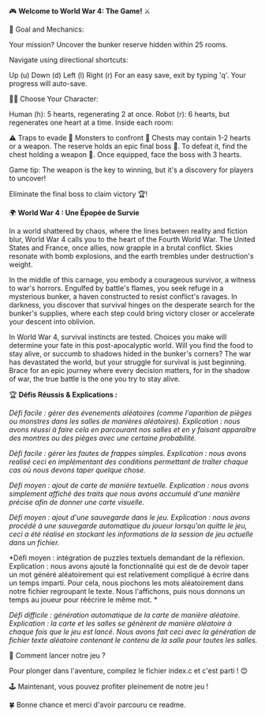 🎮 **Welcome to World War 4: The Game!** ⚔️

🎯 Goal and Mechanics:

Your mission? Uncover the bunker reserve hidden within 25 rooms.

Navigate using directional shortcuts:

Up (u)
Down (d)
Left (l)
Right (r)
For an easy save, exit by typing 'q'. Your progress will auto-save.

🧑‍🤖 Choose Your Character:

Human (h): 5 hearts, regenerating 2 at once.
Robot (r): 6 hearts, but regenerates one heart at a time.
Inside each room:

⚠️ Traps to evade
🦹 Monsters to confront
🎁 Chests may contain 1-2 hearts or a weapon.
The reserve holds an epic final boss 🐉. To defeat it, find the chest holding a weapon 🔫. Once equipped, face the boss with 3 hearts.

Game tip: The weapon is the key to winning, but it's a discovery for players to uncover!

Eliminate the final boss to claim victory 🏆!

🌍 **World War 4 : Une Épopée de Survie**

In a world shattered by chaos, where the lines between reality and fiction blur, World War 4 calls you to the heart of the Fourth World War. The United States and France, once allies, now grapple in a brutal conflict. Skies resonate with bomb explosions, and the earth trembles under destruction's weight.

In the middle of this carnage, you embody a courageous survivor, a witness to war's horrors. Engulfed by battle's flames, you seek refuge in a mysterious bunker, a haven constructed to resist conflict's ravages. In darkness, you discover that survival hinges on the desperate search for the bunker's supplies, where each step could bring victory closer or accelerate your descent into oblivion.

In World War 4, survival instincts are tested. Choices you make will determine your fate in this post-apocalyptic world. Will you find the food to stay alive, or succumb to shadows hided in the bunker's corners? The war has devastated the world, but your struggle for survival is just beginning. Brace for an epic journey where every decision matters, for in the shadow of war, the true battle is the one you try to stay alive.

🏆 **Défis Réussis & Explications :**

*Défi facile : gérer des évenements aléatoires (comme l'aparition de pièges ou monstres dans les salles de manières aléatoires).
Explication : nous avons réussi à faire cela en parcourant nos salles et en y faisant apparaître des montres ou des pièges avec
une certaine probabilité.*

*Défi facile : gérer les fautes de frappes simples.
Explication : nous avons realisé ceci en implémentant des conditions permettant de traîter chaque cas où nous devons taper quelque chose.*

*Défi moyen : ajout de carte de manière textuelle.
Explication : nous avons simplement affiché des traits que nous avons accumulé d'une manière précise afin de donner une carte visuelle.*

*Défi moyen : ajout d'une sauvegarde dans le jeu.
Explication : nous avons procédé à une sauvegarde automatique du joueur lorsqu'on quitte le jeu, ceci a été réalisé en stockant les informations de la session de jeu actuelle dans un fichier.*

*Défi moyen : intégration de puzzles textuels demandant de la réflexion.
Explication : nous avons ajouté la fonctionnalité qui est de de devoir taper un mot généré aléatoirement qui est relativement compliqué à écrire dans un temps imparti. Pour cela, nous piochons les mots aléatoirement dans notre fichier regroupant le texte.
Nous l'affichons, puis nous donnons un temps au joueur pour réécrire le même mot. *

*Défi difficile : génération automatique de la carte de manière aléatoire.
Explication : la carte et les salles se génèrent de manière aléatoire à chaque fois que le jeu est lancé. Nous avons fait ceci avec la génération de fichier texte aléatoire contenant le contenu de la salle pour toutes les salles.*

🚀 Comment lancer notre jeu ?

Pour plonger dans l'aventure, compilez le fichier index.c et c'est parti ! 😊

🕹️ Maintenant, vous pouvez profiter pleinement de notre jeu !

🍀 Bonne chance et merci d'avoir parcouru ce readme.

